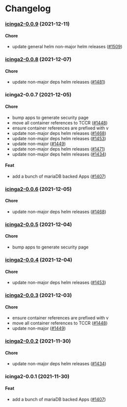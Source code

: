# Changelog<br>


<a name="icinga2-0.0.9"></a>
### [icinga2-0.0.9](https://github.com/truecharts/apps/compare/icinga2-0.0.8...icinga2-0.0.9) (2021-12-11)

#### Chore

* update general helm non-major helm releases ([#1509](https://github.com/truecharts/apps/issues/1509))



<a name="icinga2-0.0.8"></a>
### [icinga2-0.0.8](https://github.com/truecharts/apps/compare/icinga2-0.0.7...icinga2-0.0.8) (2021-12-07)

#### Chore

* update non-major deps helm releases ([#1481](https://github.com/truecharts/apps/issues/1481))



<a name="icinga2-0.0.7"></a>
### icinga2-0.0.7 (2021-12-05)

#### Chore

* bump apps to generate security page
* move all container references to TCCR ([#1448](https://github.com/truecharts/apps/issues/1448))
* ensure container references are prefixed with v
* update non-major deps helm releases ([#1468](https://github.com/truecharts/apps/issues/1468))
* update non-major deps helm releases ([#1453](https://github.com/truecharts/apps/issues/1453))
* update non-major ([#1449](https://github.com/truecharts/apps/issues/1449))
* update non-major deps helm releases ([#1471](https://github.com/truecharts/apps/issues/1471))
* update non-major deps helm releases ([#1434](https://github.com/truecharts/apps/issues/1434))

#### Feat

* add  a bunch of mariaDB backed Apps ([#1407](https://github.com/truecharts/apps/issues/1407))



<a name="icinga2-0.0.6"></a>
### [icinga2-0.0.6](https://github.com/truecharts/apps/compare/icinga2-0.0.5...icinga2-0.0.6) (2021-12-05)

#### Chore

* update non-major deps helm releases ([#1468](https://github.com/truecharts/apps/issues/1468))



<a name="icinga2-0.0.5"></a>
### [icinga2-0.0.5](https://github.com/truecharts/apps/compare/icinga2-0.0.4...icinga2-0.0.5) (2021-12-04)

#### Chore

* bump apps to generate security page



<a name="icinga2-0.0.4"></a>
### [icinga2-0.0.4](https://github.com/truecharts/apps/compare/icinga2-0.0.3...icinga2-0.0.4) (2021-12-04)

#### Chore

* update non-major deps helm releases ([#1453](https://github.com/truecharts/apps/issues/1453))



<a name="icinga2-0.0.3"></a>
### [icinga2-0.0.3](https://github.com/truecharts/apps/compare/icinga2-0.0.2...icinga2-0.0.3) (2021-12-03)

#### Chore

* ensure container references are prefixed with v
* move all container references to TCCR ([#1448](https://github.com/truecharts/apps/issues/1448))
* update non-major ([#1449](https://github.com/truecharts/apps/issues/1449))



<a name="icinga2-0.0.2"></a>
### [icinga2-0.0.2](https://github.com/truecharts/apps/compare/icinga2-0.0.1...icinga2-0.0.2) (2021-11-30)

#### Chore

* update non-major deps helm releases ([#1434](https://github.com/truecharts/apps/issues/1434))



<a name="icinga2-0.0.1"></a>
### icinga2-0.0.1 (2021-11-30)

#### Feat

* add  a bunch of mariaDB backed Apps ([#1407](https://github.com/truecharts/apps/issues/1407))
